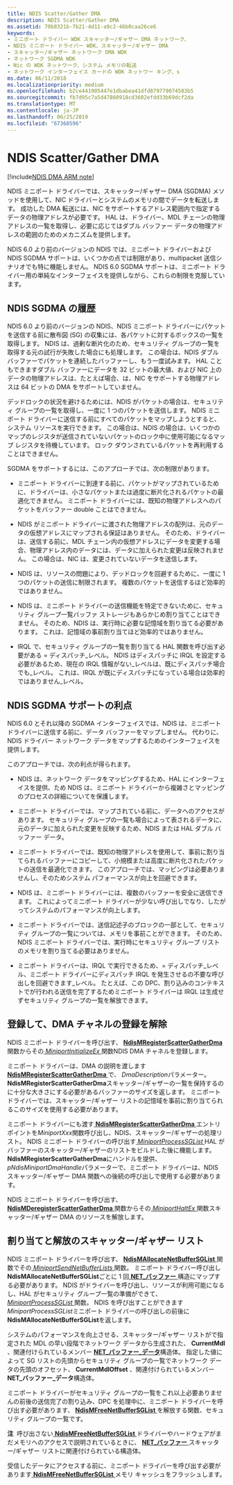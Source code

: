 ```yaml
---
title: NDIS Scatter/Gather DMA
description: NDIS Scatter/Gather DMA
ms.assetid: 70b8321b-7b21-4d11-a9c2-46b0caa26ce6
keywords:
- ミニポート ドライバー WDK スキャッター/ギャザー DMA ネットワーク、
- NDIS ミニポート ドライバー WDK、スキャッター/ギャザー DMA
- スキャッター/ギャザー ネットワーク DMA WDK
- ネットワーク SGDMA WDK
- Nic の WDK ネットワーク、システム メモリの転送
- ネットワーク インターフェイス カードの WDK ネットワー キング、s
ms.date: 06/11/2018
ms.localizationpriority: medium
ms.openlocfilehash: b2ce441905447e1dbabea41dfd879779074583b5
ms.sourcegitcommit: fb7d95c7a5d47860918cd3602efdd33b69dcf2da
ms.translationtype: MT
ms.contentlocale: ja-JP
ms.lasthandoff: 06/25/2019
ms.locfileid: "67368596"
---
```

# <a name="ndis-scattergather-dma"></a>NDIS Scatter/Gather DMA

[!include[NDIS DMA ARM note](ndis-dma-arm-note.md)]

NDIS ミニポート ドライバーでは、スキャッター/ギャザー DMA (SGDMA) メソッドを使用して、NIC ドライバーとシステムのメモリの間でデータを転送します。 成功した DMA 転送には、NIC をサポートするアドレス範囲内で指定するデータの物理アドレスが必要です。 HAL は、ドライバー、MDL チェーンの物理アドレスの一覧を取得し、必要に応じてはダブル バッファー データの物理アドレスの範囲のためのメカニズムを提供します。

NDIS 6.0 より前のバージョンの NDIS では、ミニポート ドライバーおよび NDIS SGDMA サポートは、いくつかの点では制限があり、multipacket 送信シナリオでも特に機能しません。 NDIS 6.0 SGDMA サポートは、ミニポート ドライバー用の単純なインターフェイスを提供しながら、これらの制限を克服しています。

## <a name="history-of-ndis-sgdma"></a>NDIS SGDMA の履歴

NDIS 6.0 より前のバージョンの NDIS、NDIS ミニポート ドライバーにパケットを送信する前に散布図 (SG) の収集には、各パケットに対するボックスの一覧を取得します。 NDIS は、過剰な断片化のため、セキュリティ グループの一覧を取得する元の試行が失敗した場合にも処理します。 この場合は、NDIS ダブル バッファーでパケットを連続したバッファーし、もう一度試みます。 HAL こともできますダブル バッファーにデータを 32 ビットの最大値、および NIC 上のデータの物理アドレスは、たとえば場合、は、NIC をサポートする物理アドレスは 64 ビットの DMA をサポートしていません。

デッドロックの状況を避けるためには、NDIS がパケットの場合は、セキュリティ グループの一覧を取得し、一度に 1 つのパケットを送信します。 NDIS ミニポート ドライバーに送信する前にすべてのパケットをマップしようとすると、システム リソースを実行できます。 この場合は、NDIS の場合は、いくつかのマップのレジスタが送信されていないパケットのロック中に使用可能になるマップ レジスタを待機しています。 ロック ダウンされているパケットを再利用することはできません。

SGDMA をサポートするには、このアプローチでは、次の制限があります。

-   ミニポート ドライバーに到達する前に、パケットがマップされているために、ドライバーは、小さなパケットまたは過度に断片化されるパケットの最適化できません。 ミニポート ドライバーには、既知の物理アドレスへのパケットをバッファー double ことはできません。

-   NDIS がミニポート ドライバーに渡された物理アドレスの配列は、元のデータの仮想アドレスにマップされる保証はありません。 そのため、ドライバーは、送信する前に、MDL チェーン内の仮想アドレスにデータを変更する場合、物理アドレス内のデータには、データに加えられた変更は反映されません。 この場合は、NIC は、変更されていないデータを送信します。

-   NDIS は、リソースの問題により、デッドロックを回避するために、一度に 1 つのパケットの送信に制限されます。 複数のパケットを送信するほど効率的ではありません。

-   NDIS は、ミニポート ドライバーの送信機能を特定できないために、セキュリティ グループ一覧バッファ ストレージもあらかじめ割り当てことはできません。 そのため、NDIS は、実行時に必要な記憶域を割り当てる必要があります。 これは、記憶域の事前割り当てほど効率的ではありません。

-   IRQL で、セキュリティ グループの一覧を割り当てる HAL 関数を呼び出す必要がある = ディスパッチ\_レベル。 NDIS はディスパッチに IRQL を設定する必要があるため、現在の IRQL 情報がない\_レベルは、既にディスパッチ場合でも\_レベル。 これは、IRQL が既にディスパッチになっている場合は効率的ではありません\_レベル。

## <a name="benefits-of-ndis-sgdma-support"></a>NDIS SGDMA サポートの利点

NDIS 6.0 とそれ以降の SGDMA インターフェイスでは、NDIS は、ミニポート ドライバーに送信する前に、データ バッファーをマップしません。 代わりに、NDIS ドライバー ネットワーク データをマップするためのインターフェイスを提供します。

このアプローチでは、次の利点が得られます。

-   NDIS は、ネットワーク データをマッピングするため、HAL にインターフェイスを提供、ため NDIS は、ミニポート ドライバーから複雑さとマッピングのプロセスの詳細についてを保護します。

-   ミニポート ドライバーでは、マップされている前に、データへのアクセスがあります。 セキュリティ グループの一覧も場合によって表されるデータに、元のデータに加えられた変更を反映するため、NDIS または HAL ダブル バッファー データ。

-   ミニポート ドライバーでは、既知の物理アドレスを使用して、事前に割り当てられるバッファーにコピーして、小規模または高度に断片化されたパケットの送信を最適化できます。 このアプローチでは、マッピングは必要ありませんし、そのためシステム パフォーマンスが向上を回避できます。

-   NDIS は、ミニポート ドライバーには、複数のバッファーを安全に送信できます。 これによってミニポート ドライバーが少ない呼び出しでなり、したがってシステムのパフォーマンスが向上します。

-   ミニポート ドライバーでは、送信記述子のブロックの一部として、セキュリティ グループの一覧については、メモリを事前ことができます。 そのため、NDIS ミニポート ドライバーでは、実行時にセキュリティ グループ リストのメモリを割り当てる必要はありません。

-   ミニポート ドライバーは、IRQL で実行できるため、= ディスパッチ\_レベル、ミニポート ドライバーにディスパッチ IRQL を発生させるの不要な呼び出しを回避できます\_レベル。 たとえば、この DPC、割り込みのコンテキストでが行われる送信を完了するためミニポート ドライバーは IRQL は生成せずセキュリティ グループの一覧を解放できます。


## <a name="registering-and-deregistering-dma-channels"></a>登録して、DMA チャネルの登録を解除

NDIS ミニポート ドライバーを呼び出す、 [ **NdisMRegisterScatterGatherDma** ](https://docs.microsoft.com/windows-hardware/drivers/ddi/content/ndis/nf-ndis-ndismregisterscattergatherdma)関数からその[ *MiniportInitializeEx* ](https://docs.microsoft.com/windows-hardware/drivers/ddi/content/ndis/nc-ndis-miniport_initialize)関数NDIS DMA チャネルを登録します。

ミニポート ドライバーは、DMA の説明を渡します[ **NdisMRegisterScatterGatherDma** ](https://docs.microsoft.com/windows-hardware/drivers/ddi/content/ndis/nf-ndis-ndismregisterscattergatherdma)で、 *DmaDescription*パラメーター。 **NdisMRegisterScatterGatherDma**スキャッター/ギャザーの一覧を保持するのに十分な大きさにする必要があるバッファーのサイズを返します。 ミニポート ドライバーでは、スキャッター/ギャザー リストの記憶域を事前に割り当てられるこのサイズを使用する必要があります。

ミニポート ドライバーにも渡す[ **NdisMRegisterScatterGatherDma** ](https://docs.microsoft.com/windows-hardware/drivers/ddi/content/ndis/nf-ndis-ndismregisterscattergatherdma)エントリ ポイントを*MiniportXxx*関数呼び出し、NDIS、スキャッター/ギャザーの処理リスト。 NDIS ミニポート ドライバーの呼び出す[ *MiniportProcessSGList* ](https://docs.microsoft.com/windows-hardware/drivers/ddi/content/ndis/nc-ndis-miniport_process_sg_list) HAL がバッファーのスキャッター/ギャザーのリストをビルドした後に機能します。 **NdisMRegisterScatterGatherDma**にハンドルを提供、 *pNdisMiniportDmaHandle*パラメーターで、ミニポート ドライバーは、NDIS スキャッター/ギャザー DMA 関数への後続の呼び出しで使用する必要があります。

NDIS ミニポート ドライバーを呼び出す、 [ **NdisMDeregisterScatterGatherDma** ](https://docs.microsoft.com/windows-hardware/drivers/ddi/content/ndis/nf-ndis-ndismderegisterscattergatherdma)関数からその[ *MiniportHaltEx* ](https://docs.microsoft.com/windows-hardware/drivers/ddi/content/ndis/nc-ndis-miniport_halt)関数スキャッター/ギャザー DMA のリソースを解放します。

## <a name="allocating-and-freeing-scattergather-lists"></a>割り当てと解放のスキャッター/ギャザー リスト

NDIS ミニポート ドライバーを呼び出す、 [ **NdisMAllocateNetBufferSGList** ](https://docs.microsoft.com/windows-hardware/drivers/ddi/content/ndis/nf-ndis-ndismallocatenetbuffersglist)関数でその[ *MiniportSendNetBufferLists* ](https://docs.microsoft.com/windows-hardware/drivers/ddi/content/ndis/nc-ndis-miniport_send_net_buffer_lists)関数。 ミニポート ドライバー呼び出し**NdisMAllocateNetBufferSGList**ごとに 1 回[ **NET\_バッファー** ](https://docs.microsoft.com/windows-hardware/drivers/ddi/content/ndis/ns-ndis-_net_buffer)構造にマップする必要があります。 NDIS がドライバーを呼び出し、リソースが利用可能になるし、HAL がセキュリティ グループ一覧の準備ができて、 [ *MiniportProcessSGList* ](https://docs.microsoft.com/windows-hardware/drivers/ddi/content/ndis/nc-ndis-miniport_process_sg_list)関数。 NDIS を呼び出すことができます*MiniportProcessSGList*ミニポート ドライバーの呼び出しの前後に**NdisMAllocateNetBufferSGList**を返します。

システムのパフォーマンスを向上させる、スキャッター/ギャザー リストがで指定された MDL の早い段階でネットワーク データから生成された、 **CurrentMdl** 、関連付けられているメンバー [ **NET\_バッファー\_データ**](https://docs.microsoft.com/windows-hardware/drivers/ddi/content/ndis/ns-ndis-_net_buffer_data)構造体。 指定した値によって SG リストの先頭からセキュリティ グループの一覧でネットワーク データの先頭のオフセット、 **CurrentMdlOffset** 、関連付けられているメンバー **NET\_バッファー\_データ**構造体。

ミニポート ドライバーがセキュリティ グループの一覧をこれ以上必要ありませんの前後の送信完了の割り込み、DPC を処理中に、ミニポート ドライバーを呼び出す必要があります、 [ **NdisMFreeNetBufferSGList** ](https://docs.microsoft.com/windows-hardware/drivers/ddi/content/ndis/nf-ndis-ndismfreenetbuffersglist)を解放する関数、セキュリティ グループの一覧です。

**注**  呼び出さない[ **NdisMFreeNetBufferSGList** ](https://docs.microsoft.com/windows-hardware/drivers/ddi/content/ndis/nf-ndis-ndismfreenetbuffersglist)ドライバーやハードウェアがまだメモリへのアクセスで説明されているときに、 [ **NET\_バッファー** ](https://docs.microsoft.com/windows-hardware/drivers/ddi/content/ndis/ns-ndis-_net_buffer)スキャッター/ギャザー リストに関連付けられている構造体。 

受信したデータにアクセスする前に、ミニポート ドライバーを呼び出す必要があります[ **NdisMFreeNetBufferSGList** ](https://docs.microsoft.com/windows-hardware/drivers/ddi/content/ndis/nf-ndis-ndismfreenetbuffersglist)メモリ キャッシュをフラッシュします。
